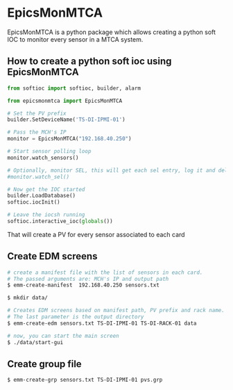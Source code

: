 # EpicsMonMTCA

EpicsMonMTCA is a python package which allows creating a python soft IOC to
monitor every sensor in a MTCA system.

## How to create a python soft ioc using EpicsMonMTCA

```python
from softioc import softioc, builder, alarm

from epicsmonmtca import EpicsMonMTCA

# Set the PV prefix
builder.SetDeviceName('TS-DI-IPMI-01')

# Pass the MCH's IP
monitor = EpicsMonMTCA("192.168.40.250")

# Start sensor polling loop
monitor.watch_sensors()

# Optionally, monitor SEL, this will get each sel entry, log it and delete it
#monitor.watch_sel()

# Now get the IOC started
builder.LoadDatabase()
softioc.iocInit()

# Leave the iocsh running
softioc.interactive_ioc(globals())
```

That will create a PV for every sensor associated to each card

## Create EDM screens

```bash
# create a manifest file with the list of sensors in each card.
# The passed arguments are: MCH's IP and output path
$ emm-create-manifest  192.168.40.250 sensors.txt

$ mkdir data/

# Creates EDM screens based on manifest path, PV prefix and rack name.
# The last parameter is the output directory
$ emm-create-edm sensors.txt TS-DI-IPMI-01 TS-DI-RACK-01 data

# now, you can start the main screen
$ ./data/start-gui
```

## Create group file

```bash
$ emm-create-grp sensors.txt TS-DI-IPMI-01 pvs.grp
```
